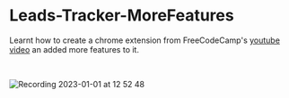 # Leads-Tracker-MoreFeatures

Learnt how to create a chrome extension from FreeCodeCamp's [youtube video](https://www.youtube.com/watch?time_continue=18948&v=jS4aFq5-91M&feature=emb_logo&ab_channel=freeCodeCamp.org) an added more features to it.

<br>

![Recording 2023-01-01 at 12 52 48](https://user-images.githubusercontent.com/69205415/210163891-2524b68c-b6ef-4ce0-9d65-dca7c3dcb86c.gif)

